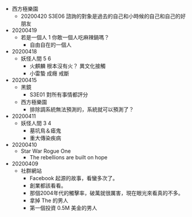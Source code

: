 - 西方極樂園
    - 20200420 S3E06 諮詢的對象是過去的自己和小時候的自己和自己的好朋友 
- 20200419
    - 若是一個人 1 你敢一個人吃麻辣鍋嗎？
        - 自由自在的一個人
- 20200418
    - 妖怪人間 5 6
        - 火麒麟 根本沒有火？ 異文化接觸
        - 小雷蟄 成癮 戒斷
- 20200415
    - 黑鏡
        - S3E01 對所有事情都評分
    - 西方極樂園
        - 排除調系統無法預測的，系統就可以預測了？
- 20200411
    - 妖怪人間 3 4
        - 墓坑鳥＆瘧鬼
        - 重大傳染疾病
- 20200410
    - Star War Rogue One
        - The rebellions are built on hope
- 20200409
    - 社群網站
        - Facebook 起源的故事，看蠻多次了。
        - 創業都該看看。
        - 那個2004年代的觸擊率，破萬就很厲害，現在眼光來看真的不多。
        - 拿掉 The 的男人
        - 第一個投資 0.5M 美金的男人